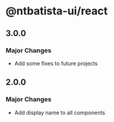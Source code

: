 # @ntbatista-ui/react

## 3.0.0

### Major Changes

- Add some fixes to future projects

## 2.0.0

### Major Changes

- Add display name to all components

